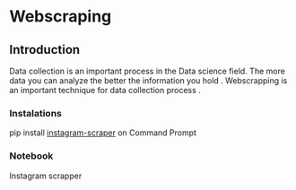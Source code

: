 # Webscraping
## Introduction 
Data collection is an important  process in the Data science field. The more data you can analyze the better the information you hold . Webscrapping is an important technique for data collection process .
### Instalations
pip install [instagram-scraper](https://pypi.org/project/instagram-scraper/) on Command Prompt 

### Notebook
Instagram scrapper
